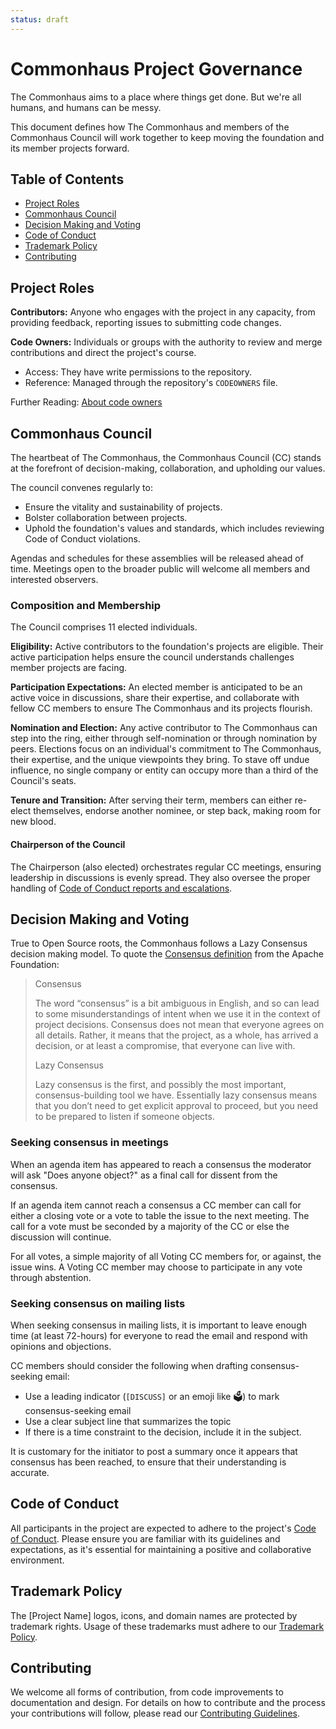 ```yaml
---
status: draft
---
```

# Commonhaus Project Governance
The Commonhaus aims to a place where things get done. But we're all humans, and humans can be messy. 

This document defines how The Commonhaus and members of the Commonhaus Council will work together to keep moving the foundation and its member projects forward.

[coc-reports]: conduct/handling-coc-reports.md#handling-reports-and-escalation

## Table of Contents

- [Project Roles](#project-roles)
- [Commonhaus Council](#commonhaus-council)
- [Decision Making and Voting](#decision-making-and-voting)
- [Code of Conduct](#code-of-conduct)
- [Trademark Policy](#trademark-policy)
- [Contributing](#contributing)

## Project Roles

**Contributors:** Anyone who engages with the project in any capacity, from providing feedback, reporting issues to submitting code changes.

**Code Owners:** Individuals or groups with the authority to review and merge contributions and direct the project's course.
  - Access: They have write permissions to the repository.
  - Reference: Managed through the repository's `CODEOWNERS` file.

Further Reading: [About code owners](https://docs.github.com/en/repositories/managing-your-repositorys-settings-and-features/customizing-your-repository/about-code-owners)

## Commonhaus Council

The heartbeat of The Commonhaus, the Commonhaus Council (CC) stands at the forefront of decision-making, collaboration, and upholding our values.

The council convenes regularly to:

- Ensure the vitality and sustainability of projects.
- Bolster collaboration between projects.
- Uphold the foundation's values and standards, which includes reviewing Code of Conduct violations.

Agendas and schedules for these assemblies will be released ahead of time. 
Meetings open to the broader public will welcome all members and interested observers.

### Composition and Membership

The Council comprises 11 elected individuals.

**Eligibility:** Active contributors to the foundation's projects are eligible. 
Their active participation helps ensure the council understands challenges member projects are facing.

**Participation Expectations:** An elected member is anticipated to be an active voice in discussions, share their expertise, and collaborate with fellow CC members to ensure The Commonhaus and its projects flourish.

**Nomination and Election:** Any active contributor to The Commonhaus can step into the ring, either through self-nomination or through nomination by peers. Elections focus on an individual's commitment to The Commonhaus, their expertise, and the unique viewpoints they bring. To stave off undue influence, no single company or entity can occupy more than a third of the Council's seats.

**Tenure and Transition:** After serving their term, members can either re-elect themselves, endorse another nominee, or step back, making room for new blood.

#### Chairperson of the Council

The Chairperson (also elected) orchestrates regular CC meetings, ensuring leadership in discussions is evenly spread. They also oversee the proper handling of [Code of Conduct reports and escalations][coc-reports].

## Decision Making and Voting

True to Open Source roots, the Commonhaus follows a Lazy Consensus decision making model. To quote the [Consensus definition](https://community.apache.org/committers/decisionMaking.html) from the Apache Foundation: 

> Consensus
>
> The word “consensus” is a bit ambiguous in English, and so can lead to some misunderstandings of intent when we use it in the context of project decisions. Consensus does not mean that everyone agrees on all details. Rather, it means that the project, as a whole, has arrived a decision, or at least a compromise, that everyone can live with.
>
> Lazy Consensus
>
> Lazy consensus is the first, and possibly the most important, consensus-building tool we have. Essentially lazy consensus means that you don’t need to get explicit approval to proceed, but you need to be prepared to listen if someone objects.

### Seeking consensus in meetings

When an agenda item has appeared to reach a consensus the moderator will ask "Does anyone object?" as a final call for dissent from the consensus.

If an agenda item cannot reach a consensus a CC member can call for either a closing vote or a vote to table the issue to the next meeting.
The call for a vote must be seconded by a majority of the CC or else the discussion will continue.

For all votes, a simple majority of all Voting CC members for, or against, the issue wins.
A Voting CC member may choose to participate in any vote through abstention.

### Seeking consensus on mailing lists

When seeking consensus in mailing lists, it is important to leave enough time (at least 72-hours) for everyone to read the email and respond with opinions and objections.

CC members should consider the following when drafting consensus-seeking email:
  - Use a leading indicator (`[DISCUSS]` or an emoji like 🗳️) to mark consensus-seeking email
  - Use a clear subject line that summarizes the topic
  - If there is a time constraint to the decision, include it in the subject.

It is customary for the initiator to post a summary once it appears that consensus has been reached, to ensure that their understanding is accurate.

## Code of Conduct

All participants in the project are expected to adhere to the project's [Code of Conduct](CODE_OF_CONDUCT.md). Please ensure you are familiar with its guidelines and expectations, as it's essential for maintaining a positive and collaborative environment.

## Trademark Policy

The [Project Name] logos, icons, and domain names are protected by trademark rights. Usage of these trademarks must adhere to our [Trademark Policy](TRADEMARKS.md).

## Contributing

We welcome all forms of contribution, from code improvements to documentation and design. For details on how to contribute and the process your contributions will follow, please read our [Contributing Guidelines](CONTRIBUTING.md).

